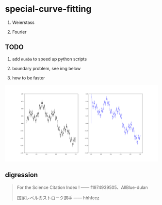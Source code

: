 # special-curve-fitting

1. Weierstass
   
2. Fourier

## TODO

1. add `numba` to speed up python scripts

2. boundary problem, see img below

3. how to be faster

![boundary problem](Figure_1.png)


## digression

> For the Science Citation Index ! —— f1974939505、AllBlue-dulan
> 
> 国家レベルのストローク選手 —— hhhfccz
